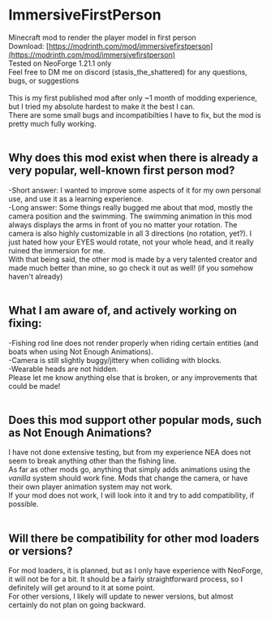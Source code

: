 # ImmersiveFirstPerson
Minecraft mod to render the player model in first person<br/>
Download: [https://modrinth.com/mod/immersivefirstperson](https://modrinth.com/mod/immersivefirstperson)<br/>
Tested on NeoForge 1.21.1 only<br/>
Feel free to DM me on discord (stasis_the_shattered) for any questions, bugs, or suggestions<br/>
<br/>
This is my first published mod after only ~1 month of modding experience, but I tried my absolute hardest to make it the best I can.<br/>
There are some small bugs and incompatibilties I have to fix, but the mod is pretty much fully working.<br/>
<br/>
## Why does this mod exist when there is already a very popular, well-known first person mod?<br/>
  -Short answer: I wanted to improve some aspects of it for my own personal use, and use it as a learning experience.<br/>
  -Long answer: Some things really bugged me about that mod, mostly the camera position and the swimming. The swimming animation in this mod always displays the arms in front of you no matter your rotation. The camera is also highly customizable in all 3 directions (no 
  rotation, yet?). I just hated how your EYES would rotate, not your whole head, and it really ruined the immersion for me.<br/>
  With that being said, the other mod is made by a very talented creator and made much better than mine, so go check it out as well! (if you somehow haven't already)<br/>
<br/>
## What I am aware of, and actively working on fixing:<br/>
  -Fishing rod line does not render properly when riding certain entities (and boats when using Not Enough Animations).<br/>
  -Camera is still slightly buggy/jittery when colliding with blocks.<br/>
  -Wearable heads are not hidden.<br/>
  Please let me know anything else that is broken, or any improvements that could be made!<br/>
<br/>
## Does this mod support other popular mods, such as Not Enough Animations?<br/>
  I have not done extensive testing, but from my experience NEA does not seem to break anything other than the fishing line.<br/>
  As far as other mods go, anything that simply adds animations using the *vanilla* system should work fine. Mods that change the camera, or have their own player animation system may not work.<br/> 
  If your mod does not work, I will look into it and try to add compatibility, if possible.<br/>
<br/>
## Will there be compatibility for other mod loaders or versions?<br/>
  For mod loaders, it is planned, but as I only have experience with NeoForge, it will not be for a bit. It should be a fairly straightforward process, so I definitely will get around to it at some point.<br/>
  For other versions, I likely will update to newer versions, but almost certainly do not plan on going backward.

